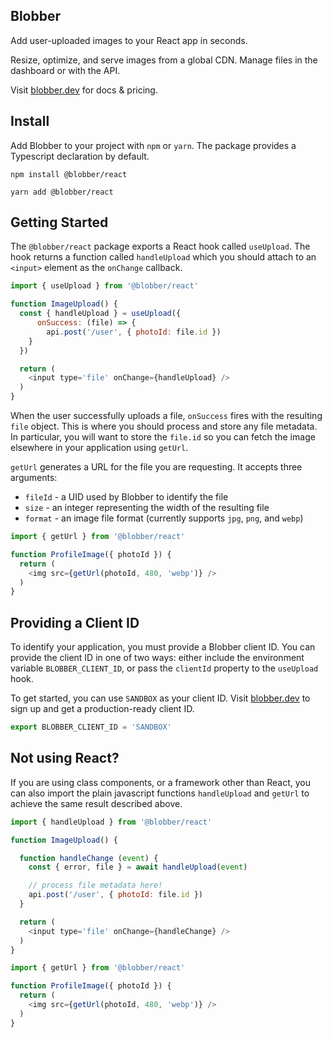## Blobber

Add user-uploaded images to your React app in seconds.

Resize, optimize, and serve images from a global CDN. Manage files in the dashboard or with the API.

Visit [blobber.dev][1] for docs & pricing.

## Install

Add Blobber to your project with `npm` or `yarn`. The package provides a Typescript declaration by default.

```
npm install @blobber/react

yarn add @blobber/react
```

## Getting Started

The `@blobber/react` package exports a React hook called `useUpload`. The hook returns a function called `handleUpload` which you should attach to an `<input>` element as the `onChange` callback.

```javascript
import { useUpload } from '@blobber/react'

function ImageUpload() {
  const { handleUpload } = useUpload({
      onSuccess: (file) => {
        api.post('/user', { photoId: file.id })
    }
  })

  return (
    <input type='file' onChange={handleUpload} />
  )
}
```

When the user successfully uploads a file, `onSuccess` fires with the resulting `file` object. This is where you should process and store any file metadata. In particular, you will want to store the `file.id` so you can fetch the image elsewhere in your application using `getUrl`.

`getUrl` generates a URL for the file you are requesting. It accepts three arguments:
 - `fileId` - a UID used by Blobber to identify the file
 - `size` - an integer representing the width of the resulting file
 - `format` - an image file format (currently supports `jpg`, `png`, and `webp`)

```javascript
import { getUrl } from '@blobber/react'

function ProfileImage({ photoId }) {
  return (
    <img src={getUrl(photoId, 480, 'webp')} />
  )
}
```

## Providing a Client ID

To identify your application, you must provide a Blobber client ID. You can provide the client ID in one of two ways: either include the environment variable `BLOBBER_CLIENT_ID`, or pass the `clientId` property to the `useUpload` hook.

To get started, you can use `SANDBOX` as your client ID. Visit [blobber.dev][1] to sign up and get a production-ready client ID.

```javascript
export BLOBBER_CLIENT_ID = 'SANDBOX'
```

## Not using React?

If you are using class components, or a framework other than React, you can also import the plain javascript functions `handleUpload` and `getUrl` to achieve the same result described above.

```javascript
import { handleUpload } from '@blobber/react'

function ImageUpload() {

  function handleChange (event) {
    const { error, file } = await handleUpload(event)

    // process file metadata here!
    api.post('/user', { photoId: file.id })
  }

  return (
    <input type='file' onChange={handleChange} />
  )
}
```

```javascript
import { getUrl } from '@blobber/react'

function ProfileImage({ photoId }) {
  return (
    <img src={getUrl(photoId, 480, 'webp')} />
  )
}
```

[1]: https://blobber.dev